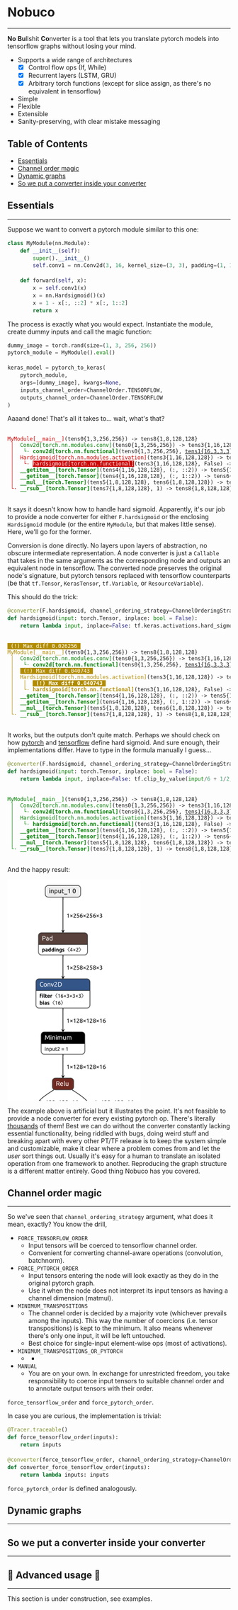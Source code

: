 # Nobuco

---

**No** **Bu**llshit **Co**nverter is a tool that lets you translate pytorch models into tensorflow graphs without losing your mind.

- Supports a wide range of architectures
  - [x] Control flow ops (If, While)
  - [x] Recurrent layers (LSTM, GRU)
  - [x] Arbitrary torch functions (except for slice assign, as there's no equivalent in tensorflow)
- Simple
- Flexible
- Extensible
- Sanity-preserving, with clear mistake messaging

<!-- toc -->

## Table of Contents
- [Essentials](#essentials)
- [Channel order magic](#channel-order-magic)
- [Dynamic graphs](#dynamic-graphs)
- [So we put a converter inside your converter](#so-we-put-a-converter-inside-your-converter)

<!-- tocstop -->

## Essentials

---

Suppose we want to convert a pytorch module similar to this one:

````python
class MyModule(nn.Module):
    def __init__(self):
        super().__init__()
        self.conv1 = nn.Conv2d(3, 16, kernel_size=(3, 3), padding=(1, 1), stride=(2, 2))

    def forward(self, x):
        x = self.conv1(x)
        x = nn.Hardsigmoid()(x)
        x = 1 - x[:, ::2] * x[:, 1::2]
        return x
````
The process is exactly what you would expect. Instantiate the module, create dummy inputs and call the magic function:

````python
dummy_image = torch.rand(size=(1, 3, 256, 256))
pytorch_module = MyModule().eval()

keras_model = pytorch_to_keras(
    pytorch_module, 
    args=[dummy_image], kwargs=None,
    inputs_channel_order=ChannelOrder.TENSORFLOW,
    outputs_channel_order=ChannelOrder.TENSORFLOW
)
````

Aaaand done! That's all it takes to... wait, what's that?

<code>
<div style="overflow-x:scroll; white-space: nowrap">
<font style="font-family: monospace">
<text style="color:#ce0505">MyModule[__main__]</text>(<text style="">tens0{1,3,256,256}</text>) -> <text style="">tens8{1,8,128,128}</text><br>
<text style="color:#ce0505">&nbsp;│&nbsp;</text> <text style="color:green">Conv2d[torch.nn.modules.conv]</text>(<text style="">tens0{1,3,256,256}</text>) -> <text style="">tens3{1,16,128,128}</text><br>
<text style="color:#ce0505">&nbsp;│&nbsp;</text> <text style="color:green">&nbsp;└·</text> <text style="color:green;font-weight:bold">conv2d[torch.nn.functional]</text>(<text style="">tens0{1,3,256,256}</text>, <text style="text-decoration:underline">tens1{16,3,3,3}</text>, <text style="text-decoration:underline">tens2{16}</text>, (2, 2), (1, 1), (1, 1), 1) -> <text style="">tens3{1,16,128,128}</text><br>
<text style="color:#ce0505">&nbsp;│&nbsp;</text> <text style="color:#ce0505">Hardsigmoid[torch.nn.modules.activation]</text>(<text style="">tens3{1,16,128,128}</text>) -> <text style="">tens4{1,16,128,128}</text><br>
<text style="color:#ce0505">&nbsp;│&nbsp;</text> <text style="color:#ce0505">&nbsp;└·</text> <text style="background-color:#ce0505;color:white">hardsigmoid[torch.nn.functional]</text>(<text style="">tens3{1,16,128,128}</text>, False) -> <text style="">tens4{1,16,128,128}</text><br>
<text style="color:#ce0505">&nbsp;│&nbsp;</text> <text style="color:green;font-weight:bold">__getitem__[torch.Tensor]</text>(<text style="">tens4{1,16,128,128}</text>, (:, ::2)) -> <text style="">tens5{1,8,128,128}</text><br>
<text style="color:#ce0505">&nbsp;│&nbsp;</text> <text style="color:green;font-weight:bold">__getitem__[torch.Tensor]</text>(<text style="">tens4{1,16,128,128}</text>, (:, 1::2)) -> <text style="">tens6{1,8,128,128}</text><br>
<text style="color:#ce0505">&nbsp;│&nbsp;</text> <text style="color:green;font-weight:bold">__mul__[torch.Tensor]</text>(<text style="">tens5{1,8,128,128}</text>, <text style="">tens6{1,8,128,128}</text>) -> <text style="">tens7{1,8,128,128}</text><br>
<text style="color:#ce0505">&nbsp;└·</text> <text style="color:green;font-weight:bold">__rsub__[torch.Tensor]</text>(<text style="">tens7{1,8,128,128}</text>, 1) -> <text style="">tens8{1,8,128,128}</text><br>
</font>
</div>
</code>

It says it doesn't know how to handle hard sigmoid.
Apparently, it's our job to provide a node converter for either `F.hardsigmoid` or the enclosing `Hardsigmoid` module (or the entire `MyModule`, but that makes little sense). Here, we'll go for the former.

Conversion is done directly. No layers upon layers of abstraction, no obscure intermediate representation. A node converter is just a `Callable` that takes in the same arguments as the corresponding node and outputs an equivalent node in tensorflow. The converted node preserves the original node's signature, but pytorch tensors replaced with tensorflow counterparts (be that `tf.Tensor`, `KerasTensor`, `tf.Variable`, or `ResourceVariable`).

This should do the trick:

````python
@converter(F.hardsigmoid, channel_ordering_strategy=ChannelOrderingStrategy.MINIMUM_TRANSPOSITIONS)
def hardsigmoid(input: torch.Tensor, inplace: bool = False):
    return lambda input, inplace=False: tf.keras.activations.hard_sigmoid(input)
````

<code>
<div style="overflow-x:scroll; white-space: nowrap">
<font style="font-family: monospace">
<text style="background-color:#b28c00;color:white">&nbsp;(!)&nbsp;Max&nbsp;diff&nbsp;0.026256&nbsp;</text> <br>
<text style="color:#b28c00">MyModule[__main__]</text>(<text style="">tens0{1,3,256,256}</text>) -> <text style="">tens8{1,8,128,128}</text><br>
<text style="color:#b28c00">&nbsp;│&nbsp;</text> <text style="color:green">Conv2d[torch.nn.modules.conv]</text>(<text style="">tens0{1,3,256,256}</text>) -> <text style="">tens3{1,16,128,128}</text><br>
<text style="color:#b28c00">&nbsp;│&nbsp;</text> <text style="color:green">&nbsp;└·</text> <text style="color:green;font-weight:bold">conv2d[torch.nn.functional]</text>(<text style="">tens0{1,3,256,256}</text>, <text style="text-decoration:underline">tens1{16,3,3,3}</text>, <text style="text-decoration:underline">tens2{16}</text>, (2, 2), (1, 1), (1, 1), 1) -> <text style="">tens3{1,16,128,128}</text><br>
<text style="color:#b28c00">&nbsp;│&nbsp;</text> <text style="background-color:#b28c00;color:white">&nbsp;(!)&nbsp;Max&nbsp;diff&nbsp;0.040743&nbsp;</text> <br>
<text style="color:#b28c00">&nbsp;│&nbsp;</text> <text style="color:#b28c00">Hardsigmoid[torch.nn.modules.activation]</text>(<text style="">tens3{1,16,128,128}</text>) -> <text style="">tens4{1,16,128,128}</text><br>
<text style="color:#b28c00">&nbsp;│&nbsp;</text> <text style="color:#b28c00">&nbsp;│&nbsp;</text> <text style="background-color:#b28c00;color:white;font-weight:bold">&nbsp;(!)&nbsp;Max&nbsp;diff&nbsp;0.040743&nbsp;</text> <br>
<text style="color:#b28c00">&nbsp;│&nbsp;</text> <text style="color:#b28c00">&nbsp;└·</text> <text style="color:#b28c00;font-weight:bold">hardsigmoid[torch.nn.functional]</text>(<text style="">tens3{1,16,128,128}</text>, False) -> <text style="">tens4{1,16,128,128}</text><br>
<text style="color:#b28c00">&nbsp;│&nbsp;</text> <text style="color:green;font-weight:bold">__getitem__[torch.Tensor]</text>(<text style="">tens4{1,16,128,128}</text>, (:, ::2)) -> <text style="">tens5{1,8,128,128}</text><br>
<text style="color:#b28c00">&nbsp;│&nbsp;</text> <text style="color:green;font-weight:bold">__getitem__[torch.Tensor]</text>(<text style="">tens4{1,16,128,128}</text>, (:, 1::2)) -> <text style="">tens6{1,8,128,128}</text><br>
<text style="color:#b28c00">&nbsp;│&nbsp;</text> <text style="color:green;font-weight:bold">__mul__[torch.Tensor]</text>(<text style="">tens5{1,8,128,128}</text>, <text style="">tens6{1,8,128,128}</text>) -> <text style="">tens7{1,8,128,128}</text><br>
<text style="color:#b28c00">&nbsp;└·</text> <text style="color:green;font-weight:bold">__rsub__[torch.Tensor]</text>(<text style="">tens7{1,8,128,128}</text>, 1) -> <text style="">tens8{1,8,128,128}</text><br>
</font>
</div>
</code>

It works, but the outputs don't quite match. Perhaps we should check on how [pytorch](https://pytorch.org/docs/stable/generated/torch.nn.functional.hardsigmoid.html) and [tensorflow](https://www.tensorflow.org/api_docs/python/tf/keras/activations/hard_sigmoid) define hard sigmoid. 
And sure enough, their implementations differ. Have to type in the formula manually I guess...


````python
@converter(F.hardsigmoid, channel_ordering_strategy=ChannelOrderingStrategy.MINIMUM_TRANSPOSITIONS)
def hardsigmoid(input: torch.Tensor, inplace: bool = False):
    return lambda input, inplace=False: tf.clip_by_value(input/6 + 1/2, clip_value_min=0, clip_value_max=1)
````

<code>
<div style="overflow-x:scroll; white-space: nowrap">
<font style="font-family: monospace">
<text style="color:green">MyModule[__main__]</text>(<text style="">tens0{1,3,256,256}</text>) -> <text style="">tens8{1,8,128,128}</text><br>
<text style="color:green">&nbsp;│&nbsp;</text> <text style="color:green">Conv2d[torch.nn.modules.conv]</text>(<text style="">tens0{1,3,256,256}</text>) -> <text style="">tens3{1,16,128,128}</text><br>
<text style="color:green">&nbsp;│&nbsp;</text> <text style="color:green">&nbsp;└·</text> <text style="color:green;font-weight:bold">conv2d[torch.nn.functional]</text>(<text style="">tens0{1,3,256,256}</text>, <text style="text-decoration:underline">tens1{16,3,3,3}</text>, <text style="text-decoration:underline">tens2{16}</text>, (2, 2), (1, 1), (1, 1), 1) -> <text style="">tens3{1,16,128,128}</text><br>
<text style="color:green">&nbsp;│&nbsp;</text> <text style="color:green">Hardsigmoid[torch.nn.modules.activation]</text>(<text style="">tens3{1,16,128,128}</text>) -> <text style="">tens4{1,16,128,128}</text><br>
<text style="color:green">&nbsp;│&nbsp;</text> <text style="color:green">&nbsp;└·</text> <text style="color:green;font-weight:bold">hardsigmoid[torch.nn.functional]</text>(<text style="">tens3{1,16,128,128}</text>, False) -> <text style="">tens4{1,16,128,128}</text><br>
<text style="color:green">&nbsp;│&nbsp;</text> <text style="color:green;font-weight:bold">__getitem__[torch.Tensor]</text>(<text style="">tens4{1,16,128,128}</text>, (:, ::2)) -> <text style="">tens5{1,8,128,128}</text><br>
<text style="color:green">&nbsp;│&nbsp;</text> <text style="color:green;font-weight:bold">__getitem__[torch.Tensor]</text>(<text style="">tens4{1,16,128,128}</text>, (:, 1::2)) -> <text style="">tens6{1,8,128,128}</text><br>
<text style="color:green">&nbsp;│&nbsp;</text> <text style="color:green;font-weight:bold">__mul__[torch.Tensor]</text>(<text style="">tens5{1,8,128,128}</text>, <text style="">tens6{1,8,128,128}</text>) -> <text style="">tens7{1,8,128,128}</text><br>
<text style="color:green">&nbsp;└·</text> <text style="color:green;font-weight:bold">__rsub__[torch.Tensor]</text>(<text style="">tens7{1,8,128,128}</text>, 1) -> <text style="">tens8{1,8,128,128}</text><br>
</font>
</div>
</code>

And the happy result:

<div style="overflow-y:scroll; white-space:nowrap; height:500px; width:300px">
<img src="docs/tutorial.png">
</div>

The example above is artificial but it illustrates the point.
It's not feasible to provide a node converter for every existing pytorch op. There's literally [thousands](https://dev-discuss.pytorch.org/t/where-do-the-2000-pytorch-operators-come-from-more-than-you-wanted-to-know/) of them! 
Best we can do without the converter constantly lacking essential functionality, being riddled with bugs, doing weird stuff and breaking apart with every other PT/TF release 
is to keep the system simple and customizable, make it clear where a problem comes from and let the _user_ sort things out.
Usually it's easy for a human to translate an isolated operation from one framework to another.
Reproducing the graph structure is a different matter entirely. Good thing Nobuco has you covered.

## Channel order magic

---
So we've seen that `channel_ordering_strategy` argument, what does it mean, exactly? 
You know the drill, 

- `FORCE_TENSORFLOW_ORDER`
  - Input tensors will be coerced to tensorflow channel order.
  - Convenient for converting channel-aware operations (convolution, batchnorm).
- `FORCE_PYTORCH_ORDER`
  - Input tensors entering the node will look exactly as they do in the original pytorch graph. 
  - Use it when the node does not interpret its input tensors as having a channel dimension (matmul). 
- `MINIMUM_TRANSPOSITIONS`
  - The channel order is decided by a majority vote (whichever prevails among the inputs). This way the number of coercions (i.e. tensor transpositions) is kept to the minimum.
  It also means whenever there's only one input, it will be left untouched.
  - Best choice for single-input element-wise ops (most of activations).
- `MINIMUM_TRANSPOSITIONS_OR_PYTORCH`
  - -
- `MANUAL`
  - You are on your own. In exchange for unrestricted freedom, you take responsibility to coerce input tensors to suitable channel order and to annotate output tensors with their order.


`force_tensorflow_order` and `force_pytorch_order`. 

In case you are curious, the implementation is trivial:

````python
@Tracer.traceable()
def force_tensorflow_order(inputs):
    return inputs

@converter(force_tensorflow_order, channel_ordering_strategy=ChannelOrderingStrategy.FORCE_TENSORFLOW_ORDER)
def converter_force_tensorflow_order(inputs):
    return lambda inputs: inputs
````


`force_pytorch_order` is defined analogously.

## Dynamic graphs

---

## So we put a converter inside your converter

---

## :construction: Advanced usage :construction:

---

This section is under construction, see examples.